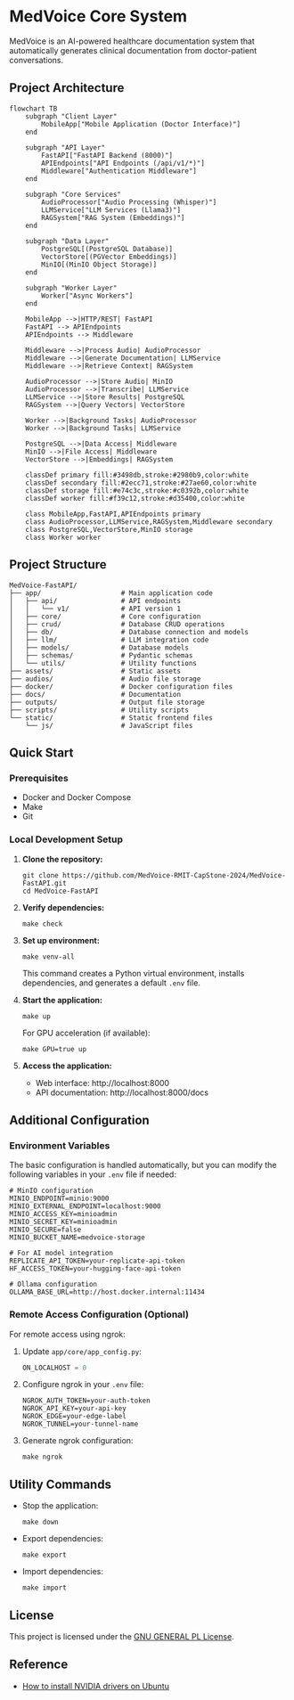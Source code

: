 # MedVoice Core System

MedVoice is an AI-powered healthcare documentation system that automatically generates clinical documentation from doctor-patient conversations.

## Project Architecture

```mermaid
flowchart TB
    subgraph "Client Layer"
        MobileApp["Mobile Application (Doctor Interface)"]
    end

    subgraph "API Layer"
        FastAPI["FastAPI Backend (8000)"]
        APIEndpoints["API Endpoints (/api/v1/*)"]
        Middleware["Authentication Middleware"]
    end

    subgraph "Core Services"
        AudioProcessor["Audio Processing (Whisper)"]
        LLMService["LLM Services (Llama3)"]
        RAGSystem["RAG System (Embeddings)"]
    end

    subgraph "Data Layer"
        PostgreSQL[(PostgreSQL Database)]
        VectorStore[(PGVector Embeddings)]
        MinIO[(MinIO Object Storage)]
    end

    subgraph "Worker Layer"
        Worker["Async Workers"]
    end

    MobileApp -->|HTTP/REST| FastAPI
    FastAPI --> APIEndpoints
    APIEndpoints --> Middleware
    
    Middleware -->|Process Audio| AudioProcessor
    Middleware -->|Generate Documentation| LLMService
    Middleware -->|Retrieve Context| RAGSystem

    AudioProcessor -->|Store Audio| MinIO
    AudioProcessor -->|Transcribe| LLMService
    LLMService -->|Store Results| PostgreSQL
    RAGSystem -->|Query Vectors| VectorStore
    
    Worker -->|Background Tasks| AudioProcessor
    Worker -->|Background Tasks| LLMService
    
    PostgreSQL -->|Data Access| Middleware
    MinIO -->|File Access| Middleware
    VectorStore -->|Embeddings| RAGSystem

    classDef primary fill:#3498db,stroke:#2980b9,color:white
    classDef secondary fill:#2ecc71,stroke:#27ae60,color:white
    classDef storage fill:#e74c3c,stroke:#c0392b,color:white
    classDef worker fill:#f39c12,stroke:#d35400,color:white

    class MobileApp,FastAPI,APIEndpoints primary
    class AudioProcessor,LLMService,RAGSystem,Middleware secondary
    class PostgreSQL,VectorStore,MinIO storage
    class Worker worker
```

## Project Structure

```
MedVoice-FastAPI/
├── app/                    # Main application code
│   ├── api/                # API endpoints
│   │   └── v1/             # API version 1
│   ├── core/               # Core configuration
│   ├── crud/               # Database CRUD operations
│   ├── db/                 # Database connection and models
│   ├── llm/                # LLM integration code
│   ├── models/             # Database models
│   ├── schemas/            # Pydantic schemas
│   └── utils/              # Utility functions
├── assets/                 # Static assets
├── audios/                 # Audio file storage
├── docker/                 # Docker configuration files
├── docs/                   # Documentation
├── outputs/                # Output file storage
├── scripts/                # Utility scripts
└── static/                 # Static frontend files
    └── js/                 # JavaScript files
```

## Quick Start

### Prerequisites
- Docker and Docker Compose
- Make
- Git

### Local Development Setup

1. **Clone the repository:**
   ```shell
   git clone https://github.com/MedVoice-RMIT-CapStone-2024/MedVoice-FastAPI.git
   cd MedVoice-FastAPI
   ```

2. **Verify dependencies:**
   ```shell
   make check
   ```

3. **Set up environment:**
   ```shell
   make venv-all
   ```
   This command creates a Python virtual environment, installs dependencies, and generates a default `.env` file.

4. **Start the application:**
   ```shell
   make up
   ```
   For GPU acceleration (if available):
   ```shell
   make GPU=true up
   ```

5. **Access the application:**
   - Web interface: http://localhost:8000
   - API documentation: http://localhost:8000/docs

## Additional Configuration

### Environment Variables

The basic configuration is handled automatically, but you can modify the following variables in your `.env` file if needed:

```env
# MinIO configuration
MINIO_ENDPOINT=minio:9000
MINIO_EXTERNAL_ENDPOINT=localhost:9000
MINIO_ACCESS_KEY=minioadmin
MINIO_SECRET_KEY=minioadmin
MINIO_SECURE=false
MINIO_BUCKET_NAME=medvoice-storage

# For AI model integration
REPLICATE_API_TOKEN=your-replicate-api-token
HF_ACCESS_TOKEN=your-hugging-face-api-token

# Ollama configuration
OLLAMA_BASE_URL=http://host.docker.internal:11434
```

### Remote Access Configuration (Optional)

For remote access using ngrok:

1. Update `app/core/app_config.py`:
   ```python
   ON_LOCALHOST = 0
   ```

2. Configure ngrok in your `.env` file:
   ```env
   NGROK_AUTH_TOKEN=your-auth-token
   NGROK_API_KEY=your-api-key
   NGROK_EDGE=your-edge-label
   NGROK_TUNNEL=your-tunnel-name
   ```

3. Generate ngrok configuration:
   ```shell
   make ngrok
   ```

## Utility Commands

- Stop the application:
  ```shell
  make down
  ```

- Export dependencies:
  ```shell
  make export
  ```

- Import dependencies:
  ```shell
  make import
  ```

## License

This project is licensed under the [GNU GENERAL PL License](LICENSE).

## Reference
- [How to install NVIDIA drivers on Ubuntu](https://linuxconfig.org/how-to-install-the-nvidia-drivers-on-ubuntu-22-04)